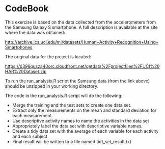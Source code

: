 # CodeBook
This exercise is based on the data collected from the accelerometers from the Samsung Galaxy S smartphone. 
A full description is available at the site where the data was obtained: 

http://archive.ics.uci.edu/ml/datasets/Human+Activity+Recognition+Using+Smartphones 

The original data for the project is located: 

https://d396qusza40orc.cloudfront.net/getdata%2Fprojectfiles%2FUCI%20HAR%20Dataset.zip 

To run the run_analysis.R script the Samsung data (from the link above) should be unzipped in your working directory.

The code in the run_analysis.R script will do the following:
* Merge the training and the test sets to create one data set.
* Extract only the measurements on the mean and standard deviation for each measurement. 
* Use descriptive activity names to name the activities in the data set
* Appropriately label the data set with descriptive variable names. 
* Create a tidy data set with the average of each variable for each activity and each subject.
* Final result will be written to a file named tidt_set_result.txt
